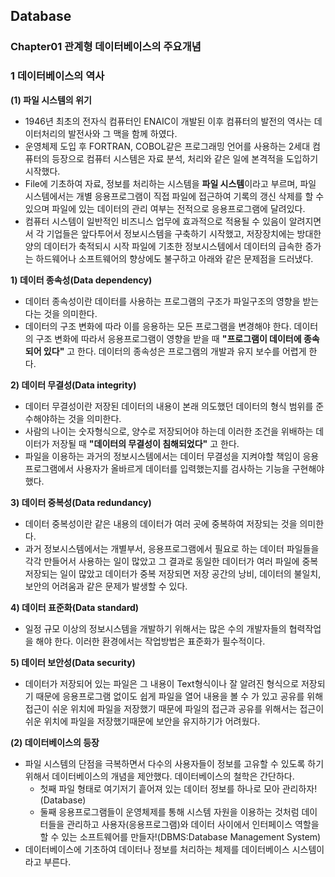 
## Database
### Chapter01 관계형 데이터베이스의 주요개념 

### **1 데이터베이스의 역사**   
**(1) 파일 시스템의 위기**
- 1946년 최초의 전자식 컴퓨터인 ENAIC이 개발된 이후 컴퓨터의 발전의 역사는 데이터처리의 발전사와 그 맥을 함께 하였다. 
- 운영체제 도입 후 FORTRAN, COBOL같은 프로그래밍 언어를 사용하는 2세대 컴퓨터의 등장으로 컴퓨터 시스템은 자료 분석, 처리와 같은 일에 본격적을 도입하기 시작했다. 
- File에 기초하여 자료, 정보를 처리하는 시스템을 **파일 시스템**이라고 부르며, 파일 시스템에서는 개별 응용프로그램이 직접 파일에 접근하여 기록의 갱신 삭제를 할 수 있으며 파일에 있는 데이터의 관리 여부는 전적으로 응용프로그램에 달려있다. 
- 컴퓨터 시스템이 일반적인 비즈니스 업무에 효과적으로 적용될 수 있음이 알려지면서 각 기업들은 앞다투어서 정보시스템을 구축하기 시작했고, 저장장치에는 방대한 양의 데이터가 축적되시 시작 파일에 기초한 정보시스템에서 데이터의 급속한 증가는 하드웨어나 소프트웨어의 향상에도 불구하고 아래와 같은 문제점을 드러냈다. 

**1) 데이터 종속성(Data dependency)**
- 데이터 종속성이란 데이터를 사용하는 프로그램의 구조가 파일구조의 영향을 받는다는 것을 의미한다. 
- 데이터의 구조 변화에 따라 이를 응용하는 모든 프로그램을 변경해야 한다. 데이터의 구조 변화에 따라서 응용프로그램이 영향을 받을 때 **"프로그램이 데이터에 종속되어 있다"** 고 한다. 데이터의 종속성은 프로그램의 개발과 유지 보수를 어렵게 한다. 

**2) 데이터 무결성(Data integrity)**
- 데이터 무결성이란 저장된 데이터의 내용이 본래 의도했던 데이터의 형식 범위를 준수해야하는 것을 의미한다. 
- 사람의 나이는 숫자형식으로, 양수로 저장되어야 하는데 이러한 조건을 위배하는 데이터가 저장될 때 **"데이터의 무결성이 침해되었다"** 고 한다.
- 파일을 이용하는 과거의 정보시스템에서는 데이터 무결성을 지켜야할 책임이 응용프로그램에서 사용자가 올바르게 데이터를 입력했는지를 검사하는 기능을 구현해야 했다. 

**3) 데이터 중복성(Data redundancy)**
- 데이터 중복성이란 같은 내용의 데이터가 여러 곳에 중복하여 저장되는 것을 의미한다. 
- 과거 정보시스템에서는 개별부서, 응용프로그램에서 필요로 하는 데이터 파일들을 각각 만들어서 사용하는 일이 많았고 그 결과로 동일한 데이터가 여러 파일에 중복 저장되는 일이 많았고 데이터가 중복 저장되면 저장 공간의 낭비, 데이터의 불일치, 보안의 어려움과 같은 문제가 발생할 수 있다.

**4) 데이터 표준화(Data standard)**
- 일정 규모 이상의 정보시스템을 개발하기 위해서는 많은 수의 개발자들의 협력작업을 해야 한다. 이러한 환경에서는 작업방법은 표준화가 필수적이다.

**5) 데이터 보안성(Data security)**
- 데이터가 저장되어 있는 파일은 그 내용이 Text형식이나 잘 알려진 형식으로 저장되기 때문에 응용프로그램 없이도 쉽게 파일을 열어 내용을 볼 수 가 있고 공유를 위해 접근이 쉬운 위치에 파일을 저장했기 때문에 파일의 접근과 공유를 위해서는 접근이 쉬운 위치에 파일을 저장했기때문에 보안을 유지하기가 어려웠다.   

**(2) 데이터베이스의 등장**
-  파일 시스템의 단점을 극복하면서 다수의 사용자들이 정보를 고유할 수 있도록 하기 위해서 데이터베이스의 개념을 제안했다. 데이터베이스의 철학은 간단하다. 
    - 첫째 파일 형태로 여기저기 흩어져 있는 데이터 정보를 하나로 모아 관리하자! (Database) 
    - 둘째 응용프로그램들이 운영체제를 통해 시스템 자원을 이용하는 것처럼 데이터들을 관리하고 사용자(응용프로그램)와 데이터 사이에서 인터페이스 역할을 할 수 있는 소프트웨어를 만들자!(DBMS:Database Management System)
- 데이터베이스에 기초하여 데이터나 정보를 처리하는 체제를 데이터베이스 시스템이라고 부른다.

      
